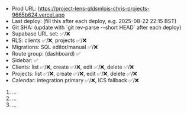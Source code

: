 - Prod URL: https://project-lens-qldsmlois-chris-projects-9665b624.vercel.app
- Last deploy: (fill this after each deploy, e.g. 2025-08-22 22:15 BST)
- Git SHA: (update with \`git rev-parse --short HEAD\` after each deploy)
- Supabase URL set: ✅/❌
- RLS: clients ✅/❌, projects ✅/❌
- Migrations: SQL editor/manual ✅/❌
- Route group: (dashboard) ✅
- Sidebar: ✅
- Clients: list ✅/❌, create ✅/❌, edit ✅/❌, delete ✅/❌
- Projects: list ✅/❌, create ✅/❌, edit ✅/❌, delete ✅/❌
- Calendar: integration primary ✅/❌, ICS fallback ✅/❌
1. ...
2. ...
3. ...
